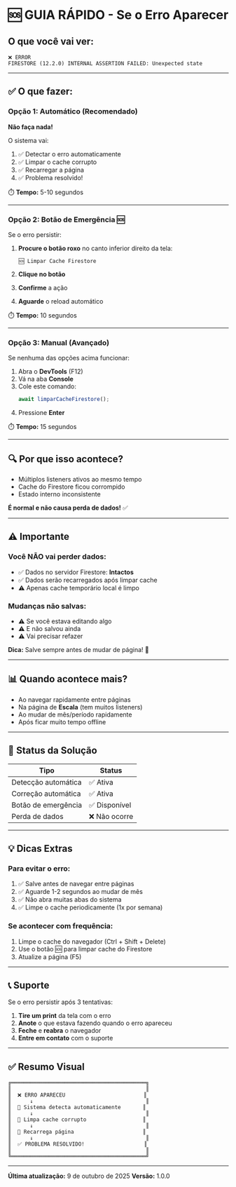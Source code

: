# 🆘 GUIA RÁPIDO - Se o Erro Aparecer

## O que você vai ver:

```
❌ ERROR
FIRESTORE (12.2.0) INTERNAL ASSERTION FAILED: Unexpected state
```

---

## ✅ O que fazer:

### **Opção 1: Automático** (Recomendado)
**Não faça nada!** 

O sistema vai:
1. ✅ Detectar o erro automaticamente
2. ✅ Limpar o cache corrupto
3. ✅ Recarregar a página
4. ✅ Problema resolvido!

⏱️ **Tempo:** 5-10 segundos

---

### **Opção 2: Botão de Emergência** 🆘

Se o erro persistir:

1. **Procure o botão roxo** no canto inferior direito da tela:
   ```
   🆘 Limpar Cache Firestore
   ```

2. **Clique no botão**

3. **Confirme** a ação

4. **Aguarde** o reload automático

⏱️ **Tempo:** 10 segundos

---

### **Opção 3: Manual** (Avançado)

Se nenhuma das opções acima funcionar:

1. Abra o **DevTools** (F12)
2. Vá na aba **Console**
3. Cole este comando:
   ```javascript
   await limparCacheFirestore();
   ```
4. Pressione **Enter**

⏱️ **Tempo:** 15 segundos

---

## 🔍 Por que isso acontece?

- Múltiplos listeners ativos ao mesmo tempo
- Cache do Firestore ficou corrompido
- Estado interno inconsistente

**É normal e não causa perda de dados!** ✅

---

## ⚠️ Importante

### **Você NÃO vai perder dados:**
- ✅ Dados no servidor Firestore: **Intactos**
- ✅ Dados serão recarregados após limpar cache
- ⚠️ Apenas cache temporário local é limpo

### **Mudanças não salvas:**
- ⚠️ Se você estava editando algo
- ⚠️ E não salvou ainda
- ⚠️ Vai precisar refazer

**Dica:** Salve sempre antes de mudar de página! 💾

---

## 📊 Quando acontece mais?

- Ao navegar rapidamente entre páginas
- Na página de **Escala** (tem muitos listeners)
- Ao mudar de mês/período rapidamente
- Após ficar muito tempo offline

---

## 🎯 Status da Solução

| Tipo | Status |
|------|--------|
| Detecção automática | ✅ Ativa |
| Correção automática | ✅ Ativa |
| Botão de emergência | ✅ Disponível |
| Perda de dados | ❌ Não ocorre |

---

## 💡 Dicas Extras

### Para evitar o erro:
1. ✅ Salve antes de navegar entre páginas
2. ✅ Aguarde 1-2 segundos ao mudar de mês
3. ✅ Não abra muitas abas do sistema
4. ✅ Limpe o cache periodicamente (1x por semana)

### Se acontecer com frequência:
1. Limpe o cache do navegador (Ctrl + Shift + Delete)
2. Use o botão 🆘 para limpar cache do Firestore
3. Atualize a página (F5)

---

## 📞 Suporte

Se o erro persistir após 3 tentativas:

1. **Tire um print** da tela com o erro
2. **Anote** o que estava fazendo quando o erro apareceu
3. **Feche** e **reabra** o navegador
4. **Entre em contato** com o suporte

---

## ✅ Resumo Visual

```
╔═══════════════════════════════════════════╗
║                                           ║
║  ❌ ERRO APARECEU                         ║
║      ↓                                    ║
║  🔄 Sistema detecta automaticamente       ║
║      ↓                                    ║
║  🧹 Limpa cache corrupto                  ║
║      ↓                                    ║
║  🔄 Recarrega página                      ║
║      ↓                                    ║
║  ✅ PROBLEMA RESOLVIDO!                   ║
║                                           ║
╚═══════════════════════════════════════════╝
```

---

**Última atualização:** 9 de outubro de 2025
**Versão:** 1.0.0
